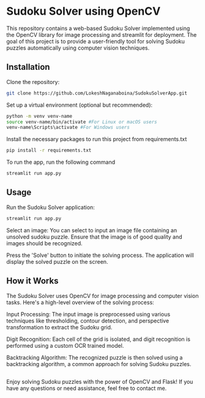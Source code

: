 # Sudoku Solver using OpenCV

This repository contains a web-based Sudoku Solver implemented using the OpenCV library for image processing and streamlit for deployment. The goal of this project is to provide a user-friendly tool for solving Sudoku puzzles automatically using computer vision techniques.

## Installation

Clone the repository:

```bash
git clone https://github.com/LokeshNaganaboina/SudokuSolverApp.git
```
Set up a virtual environment (optional but recommended):

```bash
python -m venv venv-name
source venv-name/bin/activate #For Linux or macOS users
venv-name\Scripts\activate #For Windows users
```

Install the necessary packages to run this project from requirements.txt

```bash
pip install -r requirements.txt
```
To run the app, run the following command
```bash
streamlit run app.py
```

## Usage
Run the Sudoku Solver application:
```python
streamlit run app.py
```
Select an image: You can select to input an image file containing an unsolved sudoku puzzle. Ensure that the image is of good quality and images should be recognized.

Press the 'Solve' button to initiate the solving process. The application will display the solved puzzle on the screen.

## How it Works

The Sudoku Solver uses OpenCV for image processing and computer vision tasks. Here's a high-level overview of the solving process:

Input Processing: The input image is preprocessed using various techniques like thresholding, contour detection, and perspective transformation to extract the Sudoku grid.

Digit Recognition: Each cell of the grid is isolated, and digit recognition is performed using a custom OCR trained model.

Backtracking Algorithm: The recognized puzzle is then solved using a backtracking algorithm, a common approach for solving Sudoku puzzles.



##

Enjoy solving Sudoku puzzles with the power of OpenCV and Flask! If you have any questions or need assistance, feel free to contact me.
